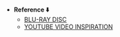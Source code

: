 - **Reference ⬇️**
  - [BLU-RAY DISC](https://logodix.com/logo/1077771.png)
  - [YOUTUBE VIDEO INSPIRATION](https://youtu.be/5UifSNQeydI?si=msySSePkOB1d9MCs)
